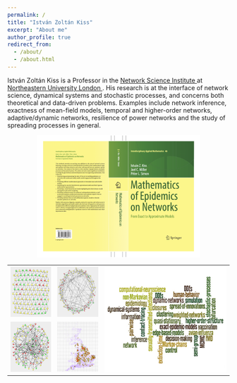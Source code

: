 ```yaml
---
permalink: /
title: "István Zoltán Kiss"
excerpt: "About me"
author_profile: true
redirect_from: 
  - /about/
  - /about.html
---
```


István Zoltán Kiss is a Professor in the <a href='https://www.networkscienceinstitute.org/'> Network Science Institute </a> at <a href='https://www.nulondon.ac.uk/'> Northeastern University London </a>. His research is at the interface of network science, dynamical systems and stochastic processes, and concerns both theoretical and data-driven problems. Examples include network inference, exactness of mean-field models, temporal and higher-order networks, adaptive/dynamic networks, resilience of power networks and the study of spreading processes in general.
<div> 
<center><a href="http://www.springer.com/la/book/9783319508047" target="_blank"> <img  src="../images/Revised_Cover_2.png" alt="world cloud" width="370" /></a></center>
</div>
<table>
<tr>
<td><a href="../images/HexSIRNewV2.png" target="_blank"><img src="../images/HexSIRNewV2.png" style="width:150px;height:114px;"></a></td>
<td><a href="../images/SmallWorldNew.png" target="_blank"><img src="../images/SmallWorldNew.png" style="width:150px;height:114px;"></a></td>
<th rowspan="2"> <right><a href="../images/World_Cloud.png" target="_blank"><img src="../images/World_Cloud.png" style="width:450px;height:240px;"></a></right></th>
</tr>
<tr>
<td><a href="../images/SfSIRNew.png" target="_blank"><img src="../images/SfSIRNew.png" style="width:150px;height:114px;"></a></td>
<td><center><a href="../images/Picture1.png" target="_blank"><img src="../images/Picture1.png" style="width:100px;height:114px;"></a></center></td>
</tr>
</table>